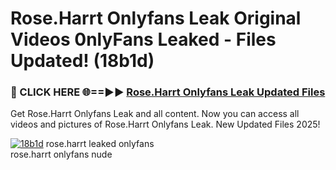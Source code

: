 # Rose.Harrt Onlyfans Leak Original Videos 0nlyFans Leaked - Files Updated! (18b1d)

<h3>🔴 CLICK HERE 🌐==►► <a href="https://tinyurl.com/2wckxsce" rel="nofollow">Rose.Harrt Onlyfans Leak Updated Files</a></h3>

Get Rose.Harrt Onlyfans Leak and all content. Now you can access all videos and pictures of Rose.Harrt Onlyfans Leak. New Updated Files 2025!

[![18b1d](https://i.imgur.com/AFduVYN.gif)](https://tinyurl.com/2wckxsce)
rose.harrt leaked onlyfans<br>
rose.harrt onlyfans nude